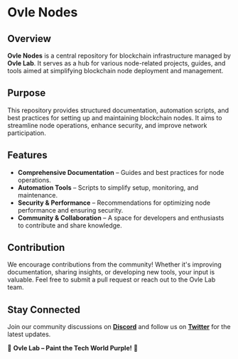 # Ovle Nodes

## Overview
**Ovle Nodes** is a central repository for blockchain infrastructure managed by **Ovle Lab**. It serves as a hub for various node-related projects, guides, and tools aimed at simplifying blockchain node deployment and management.

## Purpose
This repository provides structured documentation, automation scripts, and best practices for setting up and maintaining blockchain nodes. It aims to streamline node operations, enhance security, and improve network participation.

## Features
- **Comprehensive Documentation** – Guides and best practices for node operations.
- **Automation Tools** – Scripts to simplify setup, monitoring, and maintenance.
- **Security & Performance** – Recommendations for optimizing node performance and ensuring security.
- **Community & Collaboration** – A space for developers and enthusiasts to contribute and share knowledge.

## Contribution
We encourage contributions from the community! Whether it's improving documentation, sharing insights, or developing new tools, your input is valuable. Feel free to submit a pull request or reach out to the Ovle Lab team.

## Stay Connected
Join our community discussions on **[Discord](https://discord.gg/ovlelab)** and follow us on **[Twitter](https://twitter.com/ovlelab)** for the latest updates.

💜 **Ovle Lab – Paint the Tech World Purple!** 💜

